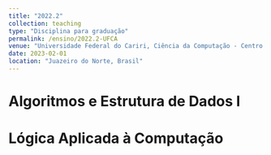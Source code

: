 ```yaml
---
title: "2022.2"
collection: teaching
type: "Disciplina para graduação"
permalink: /ensino/2022.2-UFCA
venue: "Universidade Federal do Cariri, Ciência da Computação - Centro de Ciências e Tecnologia"
date: 2023-02-01
location: "Juazeiro do Norte, Brasil"
---
```


# Algoritmos e Estrutura de Dados I
# Lógica Aplicada à Computação